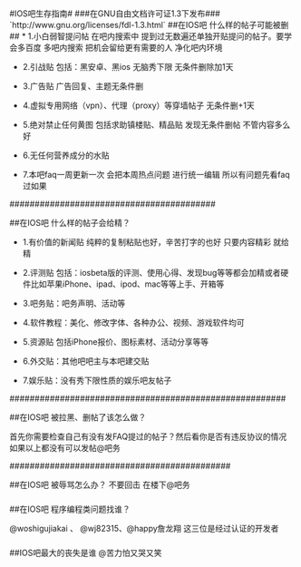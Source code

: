 <markdown>
#IOS吧生存指南#
###在GNU自由文档许可证1.3下发布###
`http://www.gnu.org/licenses/fdl-1.3.html`
##在IOS吧 什么样的帖子可能被删##
* 1.小白弱智提问帖 在吧内搜索中 提到过无数遍还单独开贴提问的帖子。要学会多百度 多吧内搜索 把机会留给更有需要的人 净化吧内环境

* 2.引战贴 包括：黑安卓、黑ios 无脑秀下限 无条件删除加1天

* 3.广告贴 广告回复、主题无条件删

* 4.虚拟专用网络（vpn）、代理（proxy）等穿墙帖子 无条件删+1天

* 5.绝对禁止任何黄图 包括求助镇楼贴、精品贴 发现无条件删帖 不管内容多么好

* 6.无任何营养成分的水贴

* 7.本吧faq一周更新一次 会把本周热点问题 进行统一编辑 所以有问题先看faq 过如果

#########################################

##在IOS吧 什么样的帖子会给精？

* 1.有价值的新闻贴 纯粹的复制粘贴也好，辛苦打字的也好 只要内容精彩  就给精

* 2.评测贴 包括：iosbeta版的评测、使用心得、发现bug等等都会加精或者硬件比如苹果iPhone、ipad、ipod、mac等等上手、开箱等

* 3.吧务贴：吧务声明、活动等

* 4.软件教程：美化、修改字体、各种办公、视频、游戏软件均可

* 5.资源贴 包括iPhone报价、图标素材、活动分享等等

* 6.外交贴：其他吧吧主与本吧建交贴

* 7.娱乐贴：没有秀下限性质的娱乐吧友帖子

#######################################################

##在IOS吧 被拉黑、删帖了该怎么做？

首先你需要检查自己有没有发FAQ提过的帖子？然后看你是否有违反协议的情况 如果以上都没有可以发帖@吧务

############################################

##在IOS吧 被辱骂怎么办？
 不要回击 在楼下@吧务

###

##在IOS吧 程序编程类问题找谁？

@woshigujiakai 、 @wj82315、@happy詹龙翔 这三位是经过认证的开发者

###

##IOS吧最大的丧失是谁
@苦力怕又哭又笑

